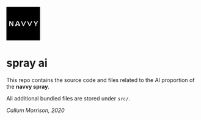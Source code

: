 ![](src/navvy.jpg)
# spray ai

This repo contains the source code and files related to the AI proportion of the **navvy spray**.

All additional bundled files are stored under `src/`.

*Callum Morrison, 2020*